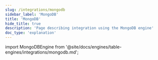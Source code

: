 ```yaml
---
slug: /integrations/mongodb
sidebar_label: 'MongoDB'
title: 'MongoDB'
hide_title: true
description: 'Page describing integration using the MongoDB engine'
doc_type: 'explanation'
---
```


import MongoDBEngine from '@site/docs/engines/table-engines/integrations/mongodb.md';

<MongoDBEngine/>
